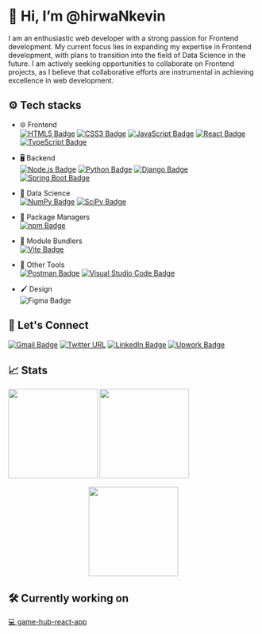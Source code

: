 # 👋 Hi, I’m @hirwaNkevin
I am an enthusiastic web developer with a strong passion for Frontend development. My current focus lies in expanding my expertise in Frontend development, with plans to transition into the field of Data Science in the future. I am actively seeking opportunities to collaborate on Frontend projects, as I believe that collaborative efforts are instrumental in achieving excellence in web development.    
 ## ⚙️ Tech stacks
 - 🌐 Frontend  
     [![HTML5 Badge](https://img.shields.io/badge/HTML5-E34F26?logo=html5&logoColor=fff&style=plastic)](https://developer.mozilla.org/en-US/docs/Web/HTML)
     [![CSS3 Badge](https://img.shields.io/badge/CSS3-1572B6?logo=css3&logoColor=fff&style=plastic)](https://developer.mozilla.org/en-US/docs/Web/CSS)
     [![JavaScript Badge](https://img.shields.io/badge/JavaScript-F7DF1E?logo=javascript&logoColor=000&style=plastic)](https://developer.mozilla.org/en-US/docs/Web/javascript) 
     [![React Badge](https://img.shields.io/badge/React-61DAFB?logo=react&logoColor=000&style=plastic)](https://github.com/hirwaNkevin)
     [![TypeScript Badge](https://img.shields.io/badge/TypeScript-3178C6?logo=typescript&logoColor=fff&style=plastic)](https://github.com/hirwaNkevin)
     
 - 🖥️ Backend  
     [![Node.js Badge](https://img.shields.io/badge/Node.js-393?logo=nodedotjs&logoColor=fff&style=plastic)](https://github.com/hirwaNkevin)
     [![Python Badge](https://img.shields.io/badge/Python-3776AB?logo=python&logoColor=fff&style=plastic)](https://github.com/hirwaNkevin)
     [![Django Badge](https://img.shields.io/badge/Django-092E20?logo=django&logoColor=fff&style=plastic)](https://github.com/hirwaNkevin)
     [![Spring Boot Badge](https://img.shields.io/badge/Spring%20Boot-6DB33F?logo=springboot&logoColor=fff&style=plastic)](https://github.com/hirwaNkevin)
   
 - 🤖 Data Science  
     [![NumPy Badge](https://img.shields.io/badge/NumPy-013243?logo=numpy&logoColor=fff&style=plastic)](https://github.com/hirwaNkevin)
     [![SciPy Badge](https://img.shields.io/badge/SciPy-8CAAE6?logo=scipy&logoColor=fff&style=plastic)](https://github.com/hirwaNkevin)
   
 - 🧰 Package Managers  
     [![npm Badge](https://img.shields.io/badge/npm-CB3837?logo=npm&logoColor=fff&style=plastic)](https://github.com/hirwaNkevin)
 - 🧰 Module Bundlers  
     [![Vite Badge](https://img.shields.io/badge/Vite-646CFF?logo=vite&logoColor=fff&style=plastic)](https://github.com/hirwaNkevin)
 - 🧰 Other Tools  
     [![Postman Badge](https://img.shields.io/badge/Postman-FF6C37?logo=postman&logoColor=fff&style=plastic)](https://github.com/hirwaNkevin)
     [![Visual Studio Code Badge](https://img.shields.io/badge/Visual%20Studio%20Code-007ACC?logo=visualstudiocode&logoColor=fff&style=plastic)](https://github.com/hirwaNkevin)
- 🖌️ Design  
![Figma Badge](https://img.shields.io/badge/Figma-F24E1E?logo=figma&logoColor=fff&style=plastic)

 ## 📱 Let's Connect  
[![Gmail Badge](https://img.shields.io/badge/Gmail-EA4335?logo=gmail&logoColor=fff&style=plastic)](mailto:hirwankevin@gmail.com) 
[![Twitter URL](https://img.shields.io/twitter/url?url=https%3A%2F%2Ftwitter.com%2FkevinHirwaN&style=flat&logo=Twitter&logoColor=blue&label=%40kevinHirwaN&labelColor=black&color=black&link=https%3A%2F%2Ftwitter.com%2FkevinHirwaN)](https://twitter.com/kevinHirwaN)
[![LinkedIn Badge](https://img.shields.io/badge/LinkedIn-0A66C2?logo=linkedin&logoColor=fff&style=plastic)](https://www.linkedin.com/in/kevin-hirwa-nzitatira-623022281/)
[![Upwork Badge](https://img.shields.io/badge/Upwork-6FDA44?logo=upwork&logoColor=fff&style=plastic)](https://www.upwork.com/freelancers/~0197ce3fd6a5e18f08)
## 📈 Stats
 <a href="https://github.com/hirwaNkevin">
    <img height="180em" src="https://github-readme-stats.vercel.app/api?username=hirwaNKevin&theme=tokyonight&show_icons=true&hide_border=true&count_private=true"></a>
 <a href="https://github.com/hirwaNkevin">
    <img height="180em" src="https://github-readme-stats.vercel.app/api/top-langs/?username=hirwaNKevin&theme=tokyonight&show_icons=true&hide_border=true&layout=compact"></a>
    
 <a href="https://github.com/hirwaNkevin"><img  style="display:block;margin: auto;" height="180em" src="https://github-readme-streak-stats.herokuapp.com/?user=hirwaNKevin&theme=tokyonight&hide_border=true"></a>

## 🛠️ Currently working on
[💻 game-hub-react-app ](https://github.com/hirwaNkevin/game-hub-react-app)
